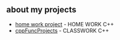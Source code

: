 ## about my projects 
- [home work project](https://github.com/PadalkoD/HOME-WORK-2) - HOME WORK C++ 
- [cppFuncProjects](cppFuncProjects) - CLASSWORK C++ 
